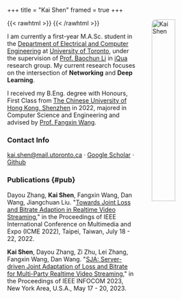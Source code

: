 +++
title = "Kai Shen"
framed = true
+++

{{< rawhtml >}}
<img src="/assets/kai.jpg" alt="Kai Shen" width="33%" style="float: right; margin-left: 35px; border-radius: 10px;" >
{{< /rawhtml >}}

I am currently a first-year M.A.Sc. student in the [Department of Electrical and Computer Engineering](https://www.ece.toronto.edu) at [University of Toronto](https://www.utoronto.ca), under the supervision of [Prof. Baochun Li](https://iqua.ece.toronto.edu/bli/index.html) in [iQua](https://iqua.ece.toronto.edu/) research group. My current research focuses on the intersection of **Networking** and **Deep Learning**.

I received my B.Eng. degree with Honours, First Class from [The Chinese University of Hong Kong, Shenzhen](https://www.cuhk.edu.cn/en) in 2022, majored in Computer Science and Engineering and advised by [Prof. Fangxin Wang](https://mypage.cuhk.edu.cn/academics/wangfangxin/).


<!-- Contact info: kai.shen@mail.utoronto.ca &middot; [Google Scholar](https://scholar.google.ca/citations?user=tS91ML8AAAAJ&hl=en) &middot
Current location: Toronto, Canada   -->

### Contact Info
kai.shen@mail.utoronto.ca &middot; [Google Scholar](https://scholar.google.ca/citations?user=tS91ML8AAAAJ&hl=en) &middot; [Github](https://github.com/kai6808)

### Publications {#pub}

Dayou Zhang, **Kai Shen**, Fangxin Wang, Dan Wang, Jiangchuan Liu. "[Towards Joint Loss and Bitrate Adaption in Realtime Video Streaming](/assets/icme22.pdf)," in the Proceedings of IEEE International Conference on Multimedia and Expo (ICME 2022), Taipei, Taiwan, July 18 - 22, 2022.

**Kai Shen**, Dayou Zhang, Zi Zhu, Lei Zhang, Fangxin Wang, Dan Wang. "[SJA: Server-driven Joint Adaptation of Loss and Bitrate for Multi-Party Realtime Video Streaming](/assets/infocom23.pdf)," in the Proceedings of IEEE INFOCOM 2023, New York Area, U.S.A., May 17 - 20, 2023.

